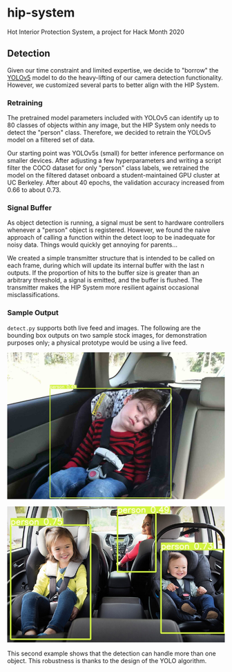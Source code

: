 # hip-system

Hot Interior Protection System, a project for Hack Month 2020

## Detection

Given our time constraint and limited expertise, we decide to "borrow" the [YOLOv5](https://github.com/ultralytics/yolov5) model to do the heavy-lifting of our camera detection functionality. However, we customized several parts to better align with the HIP System. 

### Retraining

The pretrained model parameters included with YOLOv5 can identify up to 80 classes of objects within any image, but the HIP System only needs to detect the "person" class. Therefore, we decided to retrain the YOLOv5 model on a filtered set of data.

Our starting point was YOLOv5s (small) for better inference performance on smaller devices. After adjusting a few hyperparameters and writing a script filter the COCO dataset for only "person" class labels, we retrained the model on the filtered dataset onboard a student-maintained GPU cluster at UC Berkeley. After about 40 epochs, the validation accuracy increased from 0.66 to about 0.73. 

### Signal Buffer

As object detection is running, a signal must be sent to hardware controllers whenever a "person" object is registered. However, we found the naive approach of calling a function within the detect loop to be inadequate for noisy data. Things would quickly get annoying for parents...

We created a simple transmitter structure that is intended to be called on each frame, during which will update its internal buffer with the last n outputs. If the proportion of hits to the buffer size is greater than an arbitrary threshold, a signal is emitted, and the buffer is flushed. The transmitter makes the HIP System more resilient against occasional misclassifications.

### Sample Output

`detect.py` supports both live feed and images. The following are the bounding box outputs on two sample stock images, for demonstration purposes only; a physical prototype would be using a live feed.

![baby1.jpg](/detection/inference/output/baby1.jpg)

![baby2.jpg](/detection/inference/output/baby2.jpg)

This second example shows that the detection can handle more than one object. This robustness is thanks to the design of the YOLO algorithm. 
